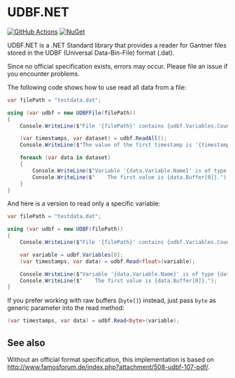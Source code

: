 # UDBF.NET

[![GitHub Actions](https://github.com/Apollo3zehn/UDBF.NET/actions/workflows/build-and-publish.yml/badge.svg)](https://github.com/Apollo3zehn/UDBF.NET/actions) [![NuGet](https://img.shields.io/nuget/vpre/UDBF.NET.svg?label=Nuget)](https://www.nuget.org/packages/UDBF.NET)

UDBF.NET is a .NET Standard library that provides a reader for Gantner files stored in the UDBF (Universal Data-Bin-File) format (.dat).

Since no official specification exists, errors may occur. Please file an issue if you encounter problems.

The following code shows how to use read all data from a file:

```cs
var filePath = "testdata.dat";

using (var udbf = new UDBFFile(filePath))
{
    Console.WriteLine($"File '{filePath}' contains {udbf.Variables.Count} variables.");

    (var timestamps, var dataset) = udbf.ReadAll();
    Console.WriteLine($"The value of the first timestamp is '{timestamps[0].ToString()}'");

    foreach (var data in dataset)
    {
        Console.WriteLine($"Variable '{data.Variable.Name}' is of type {data.Variable.DataType}.");
        Console.WriteLine($"    The first value is {data.Buffer[0]}.");
    }
}
```

And here is a version to read only a specific variable:

```cs
var filePath = "testdata.dat";

using (var udbf = new UDBF(filePath))
{
    Console.WriteLine($"File '{filePath}' contains {udbf.Variables.Count} variables.");

    var variable = udbf.Variables[0];
    (var timestamps, var data) = udbf.Read<float>(variable);

    Console.WriteLine($"Variable '{data.Variable.Name}' is of type {data.Variable.DataType}.");
    Console.WriteLine($"    The first value is {data.Buffer[0]}.");
}
```

If you prefer working with raw buffers (`byte[]`) instead, just pass `byte` as generic parameter into the read method:

```cs
(var timestamps, var data) = udbf.Read<byte>(variable);
```

## See also

Without an official format specification, this implementation is based on http://www.famosforum.de/index.php?attachment/508-udbf-107-pdf/.

